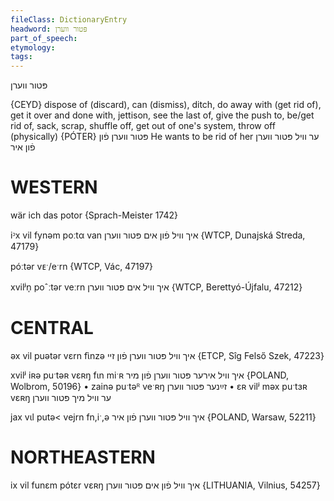 ```yaml
---
fileClass: DictionaryEntry
headword: פּטור ווערן
part_of_speech: 
etymology: 
tags: 
---
```

פּטור ווערן

{CEYD}
dispose of (discard), can (dismiss), ditch, do away with (get rid of), get it over and done with, jettison, see the last of, give the push to, be/get rid of, sack, scrap, shuffle off, get out of one's system, throw off (physically) {PÓTER} פּטור װערן פֿון
He wants to be rid of her ער וויל פּטור ווערן פֿון איר

WESTERN
========

wär ich das potor {Sprach-Meister 1742}

iᵓx vil fynəm poːtα van איך וויל פֿון אים פּטור ווערן {WTCP, Dunajská Streda, 47179}

póːtər vᴇˑ/eˑrn {WTCP, Vác, 47197}

xvilʲn̩ poˆːtər veːrn איך וויל אים פּטור ווערן {WTCP, Berettyó-Újfalu, 47212}

CENTRAL
========

əx vil puətər vɛrn fɩ̀nzə איך וויל פּטור ווערן פֿון זיי {ETCP, Sîg Felső Szek, 47223}

xvilʲ iʀə puˑtəʀ vɛʀŋ fɩn miˑʀ  איך וויל אירער פּטור ווערן פֿון מיר {POLAND, Wolbrom, 50196}
	•	zainə puˑtəᴿ veˑʀŋ זײַנער פּטור ווערן
	•	ɛʀ vilʲ məx puˑtɜʀ vɛʀŋ ער וויל מיך פּטור ווערן

jax vɩl putə< vejrn fn,iˑ,ə איך וויל פּטור ווערן פֿון איר {POLAND, Warsaw, 52211}

NORTHEASTERN
==============

ix vil funɛm pótɛr vɛʀŋ איך וויל פֿון אים פּטור ווערן {LITHUANIA, Vilnius, 54257}